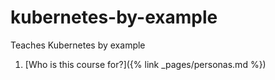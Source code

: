 # kubernetes-by-example
Teaches Kubernetes by example

1. [Who is this course for?]({% link _pages/personas.md %})
